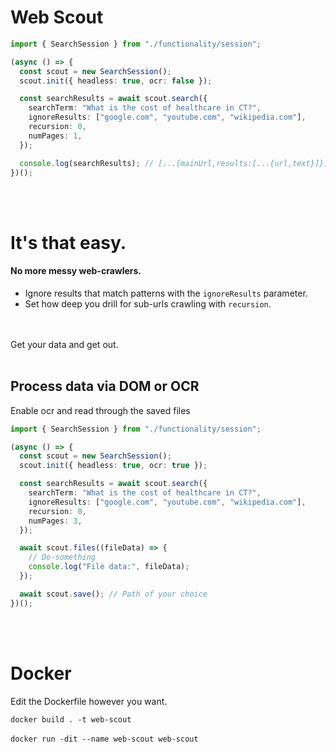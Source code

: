 # Web Scout

```typescript
import { SearchSession } from "./functionality/session";

(async () => {
  const scout = new SearchSession();
  scout.init({ headless: true, ocr: false });

  const searchResults = await scout.search({
    searchTerm: "What is the cost of healthcare in CT?",
    ignoreResults: ["google.com", "youtube.com", "wikipedia.com"],
    recursion: 0,
    numPages: 1,
  });

  console.log(searchResults); // [...{mainUrl,results:[...{url,text}]}]
})();
```

<br></br>

# It's that easy.

#### No more messy web-crawlers.

- Ignore results that match patterns with the `ignoreResults` parameter.
- Set how deep you drill for sub-urls crawling with `recursion`.

<br></br>
Get your data and get out.
<br></br>

## Process data via DOM or OCR

Enable ocr and read through the saved files

```typescript
import { SearchSession } from "./functionality/session";

(async () => {
  const scout = new SearchSession();
  scout.init({ headless: true, ocr: true });

  const searchResults = await scout.search({
    searchTerm: "What is the cost of healthcare in CT?",
    ignoreResults: ["google.com", "youtube.com", "wikipedia.com"],
    recursion: 0,
    numPages: 3,
  });

  await scout.files((fileData) => {
    // Do-something
    console.log("File data:", fileData);
  });

  await scout.save(); // Path of your choice
})();
```

<br></br>

# Docker

Edit the Dockerfile however you want.

`docker build . -t web-scout`
<br></br>
`docker run -dit --name web-scout web-scout`
